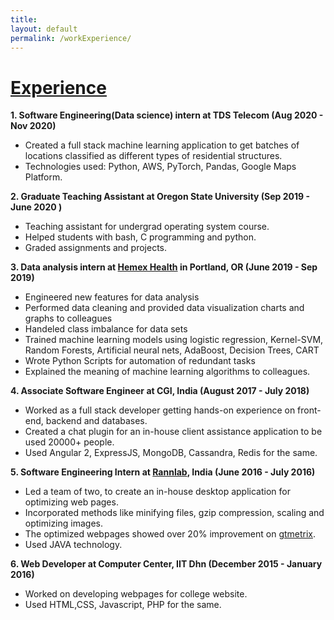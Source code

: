 ```yaml
---
title:
layout: default
permalink: /workExperience/
---
```

# <u>Experience</u>

**1. Software Engineering(Data science) intern at TDS Telecom (Aug 2020 - Nov 2020)**<br/>
  * Created a full stack machine learning application to get batches of locations classified as different types of residential structures.
  * Technologies used: Python, AWS, PyTorch, Pandas, Google Maps Platform.
     
**2. Graduate Teaching Assistant at Oregon State University (Sep 2019 - June 2020 )**<br/>

  * Teaching assistant for undergrad operating system course.
  * Helped students with bash, C programming and python.   
  * Graded assignments and projects.   

**3. Data analysis intern at [Hemex Health](http://hemexhealth.com/) in Portland, OR (June 2019 - Sep 2019)**<br/>
  * Engineered new features for data analysis    
  * Performed data cleaning and provided data visualization charts and graphs to colleagues   
  * Handeled class imbalance for data sets    
  * Trained machine learning models using logistic regression, Kernel-SVM, Random Forests, Artificial neural nets, AdaBoost, Decision Trees, CART    
  * Wrote Python Scripts for automation of redundant tasks    
  * Explained the meaning of machine learning algorithms to colleagues.
      
**4. Associate Software Engineer at CGI, India (August 2017 - July 2018)**<br/>
  * Worked as a full stack developer getting hands-on experience on front-end, backend and databases.      
  * Created a chat plugin for an in-house client assistance application to be used 20000+ people.
  * Used Angular 2, ExpressJS, MongoDB, Cassandra, Redis for the same.
      
**5. Software Engineering Intern at [Rannlab](www.rannlab.com), India (June 2016 - July 2016)**<br/>

  * Led a team of two, to create an in-house desktop application for optimizing web pages.   
  * Incorporated methods like minifying files, gzip compression, scaling and optimizing images.   
  * The optimized webpages showed over 20% improvement on [gtmetrix](https://gtmetrix.com/).    
  * Used JAVA technology.     
    
**6. Web Developer at Computer Center, IIT Dhn (December 2015 - January 2016)**    

  * Worked on developing webpages for college website.   
  * Used HTML,CSS, Javascript, PHP for the same.   